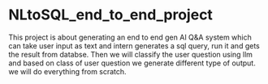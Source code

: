 # NLtoSQL_end_to_end_project
This project is about generating an end to end gen AI Q&amp;A system which can take user input as text and intern generates a sql query, run it and gets the result from databse. Then we will classify the user question using llm and based on class of user question we generate different type of output. we will do everything from scratch.
